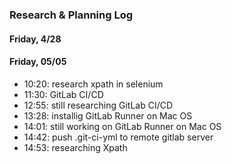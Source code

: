 ﻿### Research & Planning Log
#### Friday, 4/28
#### Friday, 05/05
* 10:20: research xpath in selenium
* 11:30: GitLab CI/CD
* 12:55: still researching GitLab CI/CD
* 13:28: installig GitLab Runner on Mac OS
* 14:01: still working on GitLab Runner on Mac OS
* 14:42: push .git-ci-yml to remote gitlab server
* 14:53: researching Xpath

